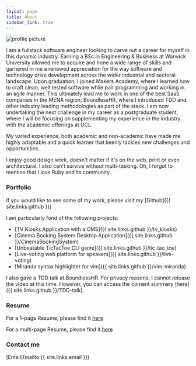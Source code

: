 ```yaml
---
layout: page
title: About
sidebar_link: true
---
```


![profile picture](https://avatars1.githubusercontent.com/u/10406173?v=3&s=300)

I am a fullstack software engineer looking to carve out a career for myself in this dynamic industry. Earning a BSc in Engineering & Business at Warwick University allowed me to acquire and hone a wide range of skills and garnered in me a renewed appreciation for the way software and technology drive development across the wider industrial and sectoral landscape. Upon graduation, I joined Makers Academy, where I learned how to craft clean, well tested software while pair programming and working in an agile manner. This ultimately lead me to work in one of the best SaaS companies in the MENA region, BoundlessHR, where I introduced TDD and other industry leading methodologies as part of the stack. I am now undertaking the next challenge in my career as a postgraduate student, where I will be focusing on supplementing my experience in the industry with the academic offerings at UCL.

My varied experience, both academic and non-academic have made me highly adaptable and a quick learner that keenly tackles new challenges and opportunities.

I enjoy good design work, doesn't matter if it's on the web, print or even architectural. I also can't survive without multi-tasking.
Oh, I forgot to mention that I love Ruby and its community.

### Portfolio

If you would like to see some of my work, please visit my [Github]({{ site.links.github }})

I am particularly fond of the following projects:
- [TV Kiosks Application with a CMS]({{ site.links.github }}/tv_kiosks)
- [Cinema Booking System Desktop Application]({{ site.links.github }}/CinemaBookingSystem)
- [Unbeatable TicTacToe CLI game]({{ site.links.github }}/tic_tac_toe)
- [Live-voting web platform for speakers]({{ site.links.github }}/live-voting)
- [Miranda syntax highlighter for vim]({{ site.links.github }}/vim-miranda)

I also gave a TDD talk at BoundlessHR. For privacy reasons, I cannot release the video at this time. However, you can access the content summary [here]({{ site.links.github }}/TDD-talk).

### Resume
For a 1-page Resume, please find it [here](../assets/onepage_resume.pdf)

For a multi-page Resume, please find it [here](../assets/multipage_resume.pdf)

### Contact me

[Email](mailto:{{ site.links.email }})
